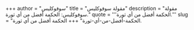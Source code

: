 +++
author = "سوفوكليس"
title = "مقولة سوفوكليس"
description = "مقولة سوفوكليس: الحكمة أفضل من أي ثورة."
quote = '''الحكمة أفضل من أي ثورة.''' 
slug = "الحكمة-أفضل-من-أي-ثورة"
+++
الحكمة أفضل من أي ثورة.
